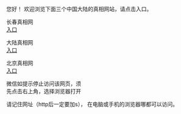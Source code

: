 
  您好！ 欢迎浏览下面三个中国大陆的真相网站，请点击入口。 <br/>

  长春真相网<br/>
<a href="https://is.gd/r0FbvM" id="ccLink" rel="nofollow">入口</a>


   大陆真相网<br/>
<a href="https://is.gd/UXxIMy" id="dlLink" rel="nofollow">入口</a>




   北京真相网<br/>
<a href="https://is.gd/Nbq9oZ" id="bjLink" rel="nofollow">入口</a>



  微信如提示停止访问该网页，须<br/>
  先点击右上角，选择浏览器打开<br/>

  请记住网址（http后一定要加s）， 在电脑或手机的浏览器哪都可以访问。
